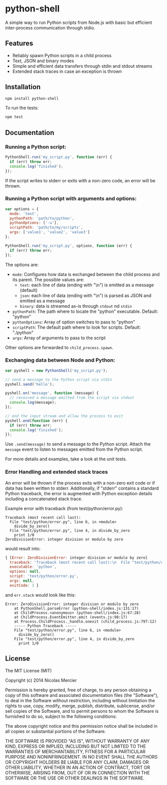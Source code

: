 # python-shell

A simple way to run Python scripts from Node.js with basic but efficient inter-process communication through stdio.

## Features

+ Reliably spawn Python scripts in a child process
+ Text, JSON and binary modes
+ Simple and efficient data transfers through stdin and stdout streams
+ Extended stack traces in case an exception is thrown

## Installation

```bash
npm install python-shell
```

To run the tests:
```bash
npm test
```

## Documentation

### Running a Python script:

```js
PythonShell.run('my_script.py', function (err) {
  if (err) throw err;
  console.log('finished');
});
```

If the script writes to stderr or exits with a non-zero code, an error will be thrown.

### Running a Python script with arguments and options:

```js
var options = {
  mode: 'text',
  pythonPath: 'path/to/python',
  pythonOptions: ['-u'],
  scriptPath: 'path/to/my/scripts',
  args: ['value1', 'value2', 'value3']
};

PythonShell.run('my_script.py', options, function (err) {
  if (err) throw err;
});
```

The options are:

* `mode`: Configures how data is exchanged between the child process and its parent. The possible values are:
  * `text`: each line of data (ending with "\n") is emitted as a message (default)
  * `json`: each line of data (ending with "\n") is parsed as JSON and emitted as a message
  * `binary`: data is streamed as-is through `stdout` nd `stdin`
* `pythonPath`: The path where to locate the "python" executable. Default: "python"
* `pythonOptions`: Array of option switches to pass to "python"
* `scriptPath`: The default path where to look for scripts. Default: "./python"
* `args`: Array of arguments to pass to the script

Other options are forwarded to `child_process.spawn`.

### Exchanging data between Node and Python:

```js
var pyshell = new PythonShell('my_script.py');

// send a message to the Python script via stdin
pyshell.send('hello');

pyshell.on('message', function (message) {
  // received a message emitted from the script via stdout
  console.log(message);
});

// end the input stream and allow the process to exit
pyshell.end(function (err) {
  if (err) throw err;
  console.log('finished');
});
```

Use `.send(message)` to send a message to the Python script. Attach the `message` event to listen to messages emitted from the Python script.

For more details and examples, take a look at the unit tests.

### Error Handling and extended stack traces

An error will be thrown if the process exits with a non-zero exit code or if data has been written to stderr. Additionally, if "stderr" contains a standard Python traceback, the error is augmented with Python exception details including a concatenated stack trace.

Example error with traceback (from test/python/error.py):
```
Traceback (most recent call last):
  File "test/python/error.py", line 6, in <module>
    divide_by_zero()
  File "test/python/error.py", line 4, in divide_by_zero
    print 1/0
ZeroDivisionError: integer division or modulo by zero
```
would result into:
```js
{ [Error: ZeroDivisionError: integer division or modulo by zero]
  traceback: 'Traceback (most recent call last):\n  File "test/python/error.py", line 6, in <module>\n    divide_by_zero()\n  File "test/python/error.py", line 4, in divide_by_zero\n    print 1/0\nZeroDivisionError: integer division or modulo by zero\n',
  executable: 'python',
  options: null,
  script: 'test/python/error.py',
  args: null,
  exitCode: 1 }
```
and `err.stack` would look like this:
```
Error: ZeroDivisionError: integer division or modulo by zero
    at PythonShell.parseError (python-shell/index.js:131:17)
    at ChildProcess.<anonymous> (python-shell/index.js:67:28)
    at ChildProcess.EventEmitter.emit (events.js:98:17)
    at Process.ChildProcess._handle.onexit (child_process.js:797:12)
    ----- Python Traceback -----
    File "test/python/error.py", line 6, in <module>
      divide_by_zero()
    File "test/python/error.py", line 4, in divide_by_zero
      print 1/0
```

## License

The MIT License (MIT)

Copyright (c) 2014 Nicolas Mercier

Permission is hereby granted, free of charge, to any person obtaining a copy
of this software and associated documentation files (the "Software"), to deal
in the Software without restriction, including without limitation the rights
to use, copy, modify, merge, publish, distribute, sublicense, and/or sell
copies of the Software, and to permit persons to whom the Software is
furnished to do so, subject to the following conditions:

The above copyright notice and this permission notice shall be included in
all copies or substantial portions of the Software.

THE SOFTWARE IS PROVIDED "AS IS", WITHOUT WARRANTY OF ANY KIND, EXPRESS OR
IMPLIED, INCLUDING BUT NOT LIMITED TO THE WARRANTIES OF MERCHANTABILITY,
FITNESS FOR A PARTICULAR PURPOSE AND NONINFRINGEMENT. IN NO EVENT SHALL THE
AUTHORS OR COPYRIGHT HOLDERS BE LIABLE FOR ANY CLAIM, DAMAGES OR OTHER
LIABILITY, WHETHER IN AN ACTION OF CONTRACT, TORT OR OTHERWISE, ARISING FROM,
OUT OF OR IN CONNECTION WITH THE SOFTWARE OR THE USE OR OTHER DEALINGS IN
THE SOFTWARE.
